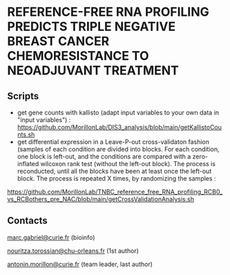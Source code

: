 # REFERENCE-FREE RNA PROFILING PREDICTS TRIPLE NEGATIVE BREAST CANCER CHEMORESISTANCE TO NEOADJUVANT TREATMENT


## Scripts
- get gene counts with kallisto (adapt input variables to your own data in "input variables") : https://github.com/MorillonLab/DIS3_analysis/blob/main/getKallistoCounts.sh
- get differential expression in a Leave-P-out cross-validaton fashion (samples of each condition are divided into blocks. For each condition, one block is left-out, and the conditions are compared with a zero-inflated wilcoxon rank test (without the left-out block). The process is reconducted, until all the blocks have been at least once the left-out block. The process is repeated X times, by randomizing the samples :


https://github.com/MorillonLab/TNBC_reference_free_RNA_profiling_RCB0_vs_RCBothers_pre_NAC/blob/main/getCrossValidationAnalysis.sh

## Contacts 

marc.gabriel@curie.fr (bioinfo)

nouritza.torossian@chu-orleans.fr (1st author)

antonin.morillon@curie.fr (team leader, last author)




